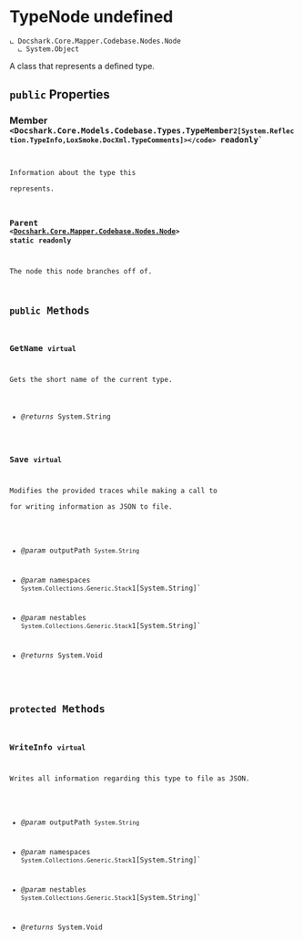 # TypeNode undefined

```
ட Docshark.Core.Mapper.Codebase.Nodes.Node
  ட System.Object
```

A class that represents a defined type.

## `public` Properties

### Member <code title="comments go here"><Docshark.Core.Models.Codebase.Types.TypeMember`2[System.Reflection.TypeInfo,LoxSmoke.DocXml.TypeComments]></code> `readonly`

Information about the type this <see cref="T:Docshark.Core.Mapper.Codebase.Nodes.TypeNode" /> represents.

### Parent <code><<a href="./Docshark\Core\Mapper\Codebase\Nodes.md">Docshark.Core.Mapper.Codebase.Nodes.Node</a>></code> `static` `readonly`

The node this node branches off of.



## `public` Methods

### GetName `virtual`

Gets the short name of the current type.

- *@returns* System.String

### Save `virtual`

Modifies the provided traces while making a call to <see cref="M:Docshark.Core.Mapper.Codebase.Nodes.TypeNode.WriteInfo(System.String,System.Collections.Generic.Stack{System.String},System.Collections.Generic.Stack{System.String})" /> for writing information as JSON to file.

- *@param* outputPath `System.String`
- *@param* namespaces `System.Collections.Generic.Stack`1[System.String]`
- *@param* nestables `System.Collections.Generic.Stack`1[System.String]`

- *@returns* System.Void

## `protected` Methods

### WriteInfo `virtual`

Writes all information regarding this type to file as JSON.

- *@param* outputPath `System.String`
- *@param* namespaces `System.Collections.Generic.Stack`1[System.String]`
- *@param* nestables `System.Collections.Generic.Stack`1[System.String]`

- *@returns* System.Void